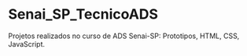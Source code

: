 # Senai_SP_TecnicoADS
 Projetos realizados no curso de ADS Senai-SP: Prototipos, HTML, CSS, JavaScript.
